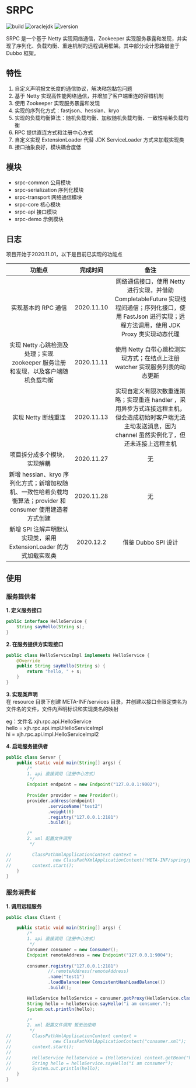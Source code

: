 # SRPC
![build](https://img.shields.io/badge/build-passing-brightgreen) ![oraclejdk](https://img.shields.io/badge/oraclejdk-1.8-red) ![version](https://img.shields.io/badge/version-2.0-blue)  

SRPC 是一个基于 Netty 实现网络通信，Zookeeper 实现服务暴露和发现，并实现了序列化、负载均衡、重连机制的远程调用框架。其中部分设计思路借鉴于 Dubbo 框架。  

## 特性
1. 自定义声明报文长度的通信协议，解决粘包黏包问题  
2. 基于 Netty 实现高性能网络通信，并增加了客户端重连的容错机制  
3. 使用 Zookeeper 实现服务暴露和发现  
4. 实现的序列化方式：fastjson、hessian、kryo   
5. 实现的负载均衡算法：随机负载均衡、加权随机负载均衡、一致性哈希负载均衡   
6. RPC 提供直连方式和注册中心方式  
7. 自定义实现 ExtensionLoader 代替 JDK ServiceLoader 方式来加载实现类  
8. 接口抽象良好，模块耦合度低  


## 模块
- srpc-common 公用模块  
- srpc-serialization 序列化模块  
- srpc-transport 网络通信模块  
- srpc-core 核心模块  
- srpc-api 接口模块  
- srpc-demo 示例模块  


## 日志
项目开始于2020.11.01，以下是目前已实现的功能点  

|        功能点       |  完成时间   |  备注  |
| :----------------: | :--------: | :------------------: | 
| 实现基本的 RPC 通信 | 2020.11.10 | 网络通信接口，使用 Netty 进行实现，并借助 CompletableFuture 实现线程间通信；序列化接口，使用 FastJson 进行实现；远程方法调用，使用 JDK Proxy 类实现动态代理 |
| 实现 Netty 心跳检测及处理；实现 zookeeper 服务注册和发现，以及客户端随机负载均衡 | 2020.11.11 | 使用 Netty 自带心跳检测实现方式；在结点上注册 watcher 实现服务列表的动态更新 |  
| 实现 Netty 断线重连 | 2020.11.13 | 实现自定义有限次数重连策略；实现重连 handler ，采用异步方式连接远程主机，但会造成初始时客户端无法主动发送消息，因为 channel 虽然实例化了，但还未连接上远程主机 |
| 项目拆分成多个模块，实现解耦 | 2020.11.27 | 无 |
| 新增 hessian、kryo 序列化方式；新增加权随机、一致性哈希负载均衡算法；provider 和 consumer 使用建造者方式创建 | 2020.11.28 | 无 |
| 新增 SPI 注解声明默认实现类，采用 ExtensionLoader 的方式加载实现类 | 2020.12.2 | 借鉴 Dubbo SPI 设计 |

## 使用
### 服务提供者
**1. 定义服务接口**  
```java
public interface HelloService {
    String sayHello(String s);
}
```

**2. 在服务提供方实现接口**  
```java
public class HelloServiceImpl implements HelloService {
    @Override
    public String sayHello(String s) {
        return "hello, " + s;
    }
}
```

**3. 实现类声明**  
在 resource 目录下创建 META-INF/services 目录，并创建以接口全限定类名为文件名的文件，文件内声明标识和实现类名的映射   

eg：文件名 xjh.rpc.api.HelloService   
hello = xjh.rpc.api.impl.HelloServiceImpl  
hi = xjh.rpc.api.impl.HelloServiceImpl2  

**4. 启动服务提供者**  
```java
public class Server {
    public static void main(String[] args) {
        /*
        1. api 直接调用（注册中心方式）
         */
        Endpoint endpoint = new Endpoint("127.0.0.1:9002");
        
        Provider provider = new Provider();
        provider.address(endpoint)
                .serviceName("test2")
                .weight(6)
                .registry("127.0.0.1:2181")
                .build();

        /*
        2. xml 配置文件调用
         */

//        ClassPathXmlApplicationContext context =
//                new ClassPathXmlApplicationContext("META-INF/spring/provider.xml");
//        context.start();
    }
}
```

### 服务消费者
**1. 调用远程服务**  
```java
public class Client {

    public static void main(String[] args) {
        /*
        1. api 直接调用（注册中心方式）
         */
        Consumer consumer = new Consumer();
        Endpoint remoteAddress = new Endpoint("127.0.0.1:9004");
        
        consumer.registry("127.0.0.1:2181")
                //.remoteAddress(remoteAddress)
                .name("test1")
                .loadBalance(new ConsistentHashLoadBalance())
                .build();

        HelloService helloService = consumer.getProxy(HelloService.class);
        String hello = helloService.sayHello("i am consumer.");
        System.out.println(hello);

        /*
        2. xml 配置文件调用 暂无法使用
         */
//        ClassPathXmlApplicationContext context =
//                new ClassPathXmlApplicationContext("consumer.xml");
//        context.start();
//
//        HelloService helloService = (HelloService) context.getBean("helloService");
//        String hello = helloService.sayHello("i am consumer");
//        System.out.println(hello);
    }
}
```